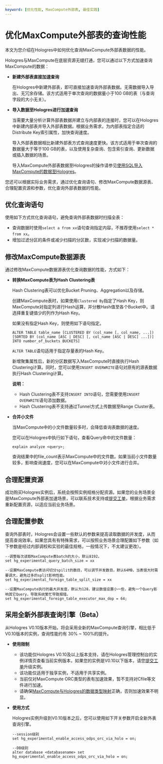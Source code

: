 ```yaml
---
keyword: [优化性能, MaxCompute外部表, 最佳实践]
---
```


# 优化MaxCompute外部表的查询性能

本文为您介绍在Hologres中如何优化查询MaxCompute外部表数据的性能。

Hologres与MaxCompute在底层资源无缝打通，您可以通过以下方式加速查询MaxCompute的数据：

-   **新建外部表直接加速查询**

    在Hologres中新建外部表，即可直接加速查询外部表数据。无需数据导入导出、无冗余存储。该方式适用于单次查询的数据量小于100 GB的表（与查询字段的大小无关）。

-   **导入数据至Hologres进行加速查询**

    当需要大量分析计算外部表数据并建立与内部表的连接时，您可以在Hologres中新建内部表并导入外部表数据。根据业务需求，为内部表指定合适的Distribute Key索引属性，加快查询速度。

    导入外部表数据相比新建外部表方式查询速度更快。该方式适用于单次查询的数据量大于等于100 GB的表，以及使用复杂查询、包含索引查询、更新数据或插入数据的场景。

    导入MaxCompute外部表数据至Hologres的操作请参见[使用SQL导入MaxCompute的数据至Hologres](/intl.zh-CN/数据接入/离线同步/MaxCompute/使用SQL导入MaxCompute的数据至Hologres.md)。


您还可以根据实际业务需求，通过优化查询语句、修改MaxCompute数据源表、合理配置资源和参数，优化查询外部表数据的性能。

## 优化查询语句

使用如下方式优化查询语句，避免查询外部表数据时扫描全表：

-   查询数据时使用`select a from xx`语句查询指定内容，不推荐使用`select * from xx`。
-   增加过滤分区的条件或减少扫描的分区数，实现减少扫描的数据量。

## 修改MaxCompute数据源表

通过修改MaxCompute数据源表优化查询数据的性能，方式如下：

-   **转换MaxCompute表为Hash Clustering表**

    Hash Clustering表可以优化Bucket Pruning、Aggregation以及存储。

    创建MaxCompute表时，如果使用`Clustered By`指定了Hash Key，则MaxCompute对指定列进行Hash运算，并分散Hash值至各个Bucket中。请选择重复键值少的列作为Hash Key。

    如果没有指定Hash Key，则使用如下语句指定。

    ```
    ALTER TABLE table_name [CLUSTERED BY (col_name [, col_name, ...]) [SORTED BY (col_name [ASC | DESC] [, col_name [ASC | DESC] ...])] INTO number_of_buckets BUCKETS]
    ```

    `ALTER TABLE`语句适用于指定存量表的Hash Key。

    新增聚集属性后，新的分区数据写入MaxCompute时直接执行Hash Clustering计算。同时，您可以使用`INSERT OVERWRITE`语句对原有的源表数据执行Hash Clustering计算。

    **说明：**

    -   Hash Clustering表不支持`INSERT INTO`语句，您需要使用`INSERT OVERWRITE`语句添加数据。
    -   Hash Clustering表不支持通过Tunnel方式上传数据至Range Cluster表。
-   **合并小文件**

    当MaxCompute中的小文件数量较多时，会降低查询表数据的速度。

    您可以在Hologres中执行如下语句，查看Query命中的文件数量：

    ```
    explain analyze <query>;
    ```

    查询结果中的file\_count表示MaxCompute中的文件数。如果当前小文件数量较多，影响查询速度，您可以在MaxCompute中对小文件进行合并。


## 合理配置资源

成功购买Hologres实例后，系统会按照实例规格分配资源。如果您的业务场景全是MaxCompute外部表加速场景，可以联系技术支持或[提交工单](https://workorder-intl.console.aliyun.com/)，根据业务需求重新配置资源，以适应当前业务场景。

## 合理配置参数

查询外部表时，Hologres会设置一些默认的参数来提高读取数据的并发度，从而提高查询效率。如果您具有有特殊需求，可以按照业务场景合理配置如下参数（如下参数是经过内部调校和实验的最佳规格，一般情况下，不太建议更改）。

```
--调整每次读取MaxCompute表batch的大小，默认8192。
set hg_experimental_query_batch_size = xx

--设置MaxCompute表访问切分spilit的数目，可以调节并发数目，默认64MB，当表很大时需要调大，避免过多的split影响性能。
set hg_experimental_foreign_table_split_size = xx 

--设置MaxCompute执行的最大并发度，默认为128，建议数值设置小一些，避免一个Query影响其它Query，导致系统繁忙导致报错。
set hg_experimental_foreign_table_executor_max_dop = 64;
```

## 采用全新外部表查询引擎（Beta）

从Hologres V0.10版本开始，将会采用全新的MaxCompute查询引擎，相比低于V0.10版本的实例，查询性能约有 30% ~ 100%的提升。

-   **使用限制**
    -   该功能仅Hologres V0.10及以上版本支持，请在Hologres管理控制台的实例详情页查看当前实例版本，如果您的实例是V0.10以下版本，请您[提交工单](https://workorder-intl.console.aliyun.com/)升级实例。
    -   该功能仅适用于独享实例，不适用于共享实例。
    -   当前仅对MaxCompute ORC类型的表有加速效果，暂不支持对Cfile等文件进行加速。
    -   请确保[MaxCompute与Hologres的数据类型映射](/intl.zh-CN/SQL参考/数据类型/数据类型汇总.md)正确，否则加速效果不明显。
-   **使用方式**

    Hologres实例升级到V0.10版本之后，您可以使用如下开关参数开启全新外表查询引擎。

    ```
    --session级别
    set hg_experimental_enable_access_odps_orc_via_holo = on;
    
    --DB级别
    alter database <databasename> set hg_experimental_enable_access_odps_orc_via_holo = on;
    ```


